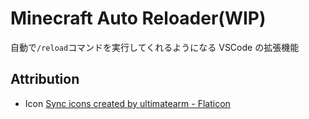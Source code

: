 # Minecraft Auto Reloader(WIP)
自動で`/reload`コマンドを実行してくれるようになる VSCode の拡張機能

## Attribution
- Icon [Sync icons created by ultimatearm - Flaticon](https://www.flaticon.com/free-icons/sync)